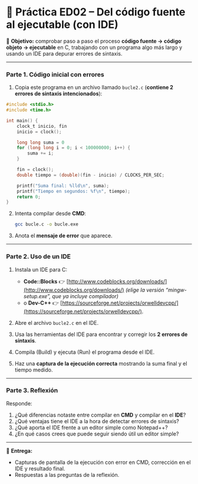 # 📘 Práctica ED02 – Del código fuente al ejecutable (con IDE)

📌 **Objetivo:** comprobar paso a paso el proceso **código fuente → código objeto → ejecutable** en C, trabajando con un programa algo más largo y usando un IDE para depurar errores de sintaxis.

---

### Parte 1. Código inicial con errores

1. Copia este programa en un archivo llamado `bucle2.c` (**contiene 2 errores de sintaxis intencionados**):

```c
#include <stdio.h>
#include <time.h>

int main() {
    clock_t inicio, fin
    inicio = clock();

    long long suma = 0
    for (long long i = 0; i < 100000000; i++) {
        suma += i;
    }

    fin = clock();
    double tiempo = (double)(fin - inicio) / CLOCKS_PER_SEC;

    printf("Suma final: %lld\n", suma);
    printf("Tiempo en segundos: %f\n", tiempo);
    return 0;
}
```

2. Intenta compilar desde **CMD**:

   ```bash
   gcc bucle.c -o bucle.exe
   ```
3. Anota el **mensaje de error** que aparece.

---

### Parte 2. Uso de un IDE

1. Instala un IDE para C:

   * **Code::Blocks** 👉 [http://www.codeblocks.org/downloads/](http://www.codeblocks.org/downloads/)
     *(elige la versión “mingw-setup.exe”, que ya incluye compilador)*
   * o **Dev-C++** 👉 [https://sourceforge.net/projects/orwelldevcpp/](https://sourceforge.net/projects/orwelldevcpp/).
2. Abre el archivo `bucle2.c` en el IDE.
3. Usa las herramientas del IDE para encontrar y corregir los **2 errores de sintaxis**.
4. Compila (Build) y ejecuta (Run) el programa desde el IDE.
5. Haz una **captura de la ejecución correcta** mostrando la suma final y el tiempo medido.

---

### Parte 3. Reflexión

Responde:

1. ¿Qué diferencias notaste entre compilar en **CMD** y compilar en el **IDE**?
2. ¿Qué ventajas tiene el IDE a la hora de detectar errores de sintaxis?
3. ¿Qué aporta el IDE frente a un editor simple como Notepad++?
4. ¿En qué casos crees que puede seguir siendo útil un editor simple?

---

📌 **Entrega:**

* Capturas de pantalla de la ejecución con error en CMD, corrección en el IDE y resultado final.
* Respuestas a las preguntas de la reflexión.
